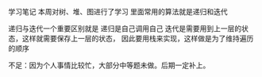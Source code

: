 学习笔记
本周对树、堆、图进行了学习
里面常用的算法就是递归和迭代

递归与迭代一个重要区别就是
递归是自己调用自己
迭代是需要用到上一层的状态，这样就需要保存上一层的状态，
因此要用栈来实现，这样做是为了维持遍历的顺序

不足：因为个人事情比较忙，大部分中等题未做。后期一定补上。
